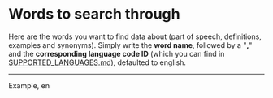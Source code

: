 # Words to search through
Here are the words you want to find data about (part of speech, definitions, examples and synonyms). Simply write the **word name**, followed by a "**,**" and the **corresponding language code ID** (which you can find in [SUPPORTED_LANGUAGES.md](SUPPORTED_LANGUAGES.md)), defaulted to english.

---
Example, en